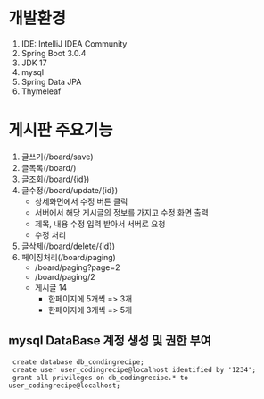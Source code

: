 # 개발환경
1. IDE: IntelliJ IDEA Community
2. Spring Boot 3.0.4
3. JDK 17
4. mysql
5. Spring Data JPA
6. Thymeleaf

# 게시판 주요기능
1. 글쓰기(/board/save)
2. 글목록(/board/)
3. 글조회(/board/{id})
4. 글수정(/board/update/{id})
    - 상세화면에서 수정 버튼 클릭
    - 서버에서 해당 게시글의 정보를 가지고 수정 화면 출력
    - 제목, 내용 수정 입력 받아서 서버로 요청
    - 수정 처리
5. 글삭제(/board/delete/{id})
6. 페이징처리(/board/paging)
   - /board/paging?page=2
   - /board/paging/2
   - 게시글 14
     - 한페이지에 5개씩 => 3개
     - 한페이지에 3개씩 => 5개

## mysql DataBase 계정 생성 및 권한 부여
```
 create database db_condingrecipe;
 create user user_codingrecipe@localhost identified by '1234';
 grant all privileges on db_codingrecipe.* to user_codingrecipe@localhost;
```